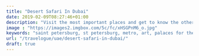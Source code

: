 ```yaml
---
title: "Desert Safari In Dubai"
date: 2019-02-09T08:27:46+01:00
description: "Visit the most important places and get to know the other things to do in Saint Petersburg, Russia."
image : "https://images2.imgbox.com/5c/fc/xHSGPnM6_o.jpg"
keywords: "saint petersburg, st petersburg, metro, art, palaces for the people, ussr, soviet, russia"
url: "/travelogue/uae/desert-safari-in-dubai/"
draft: true
---
```


